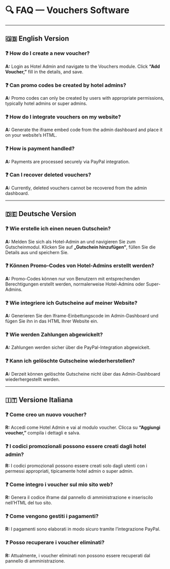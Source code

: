 # 🔍 FAQ — Vouchers Software

---

## 🇬🇧 English Version

### ❓ How do I create a new voucher?  
**A:** Login as Hotel Admin and navigate to the Vouchers module. Click **“Add Voucher,”** fill in the details, and save.

### ❓ Can promo codes be created by hotel admins?  
**A:** Promo codes can only be created by users with appropriate permissions, typically hotel admins or super admins.

### ❓ How do I integrate vouchers on my website?  
**A:** Generate the iframe embed code from the admin dashboard and place it on your website’s HTML.

### ❓ How is payment handled?  
**A:** Payments are processed securely via PayPal integration.

### ❓ Can I recover deleted vouchers?  
**A:** Currently, deleted vouchers cannot be recovered from the admin dashboard.

---

## 🇩🇪 Deutsche Version

### ❓ Wie erstelle ich einen neuen Gutschein?  
**A:** Melden Sie sich als Hotel-Admin an und navigieren Sie zum Gutscheinmodul. Klicken Sie auf **„Gutschein hinzufügen“**, füllen Sie die Details aus und speichern Sie.

### ❓ Können Promo-Codes von Hotel-Admins erstellt werden?  
**A:** Promo-Codes können nur von Benutzern mit entsprechenden Berechtigungen erstellt werden, normalerweise Hotel-Admins oder Super-Admins.

### ❓ Wie integriere ich Gutscheine auf meiner Website?  
**A:** Generieren Sie den Iframe-Einbettungscode im Admin-Dashboard und fügen Sie ihn in das HTML Ihrer Website ein.

### ❓ Wie werden Zahlungen abgewickelt?  
**A:** Zahlungen werden sicher über die PayPal-Integration abgewickelt.

### ❓ Kann ich gelöschte Gutscheine wiederherstellen?  
**A:** Derzeit können gelöschte Gutscheine nicht über das Admin-Dashboard wiederhergestellt werden.

---

## 🇮🇹 Versione Italiana

### ❓ Come creo un nuovo voucher?  
**R:** Accedi come Hotel Admin e vai al modulo voucher. Clicca su **“Aggiungi voucher,”** compila i dettagli e salva.

### ❓ I codici promozionali possono essere creati dagli hotel admin?  
**R:** I codici promozionali possono essere creati solo dagli utenti con i permessi appropriati, tipicamente hotel admin o super admin.

### ❓ Come integro i voucher sul mio sito web?  
**R:** Genera il codice iframe dal pannello di amministrazione e inseriscilo nell’HTML del tuo sito.

### ❓ Come vengono gestiti i pagamenti?  
**R:** I pagamenti sono elaborati in modo sicuro tramite l’integrazione PayPal.

### ❓ Posso recuperare i voucher eliminati?  
**R:** Attualmente, i voucher eliminati non possono essere recuperati dal pannello di amministrazione.
